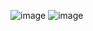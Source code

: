 ![image](https://github.com/user-attachments/assets/2c6dfa2e-081d-41cf-9989-35a6d98f8007)
![image](https://github.com/user-attachments/assets/8303e05f-4ba9-4b30-83a9-1c20f08db547)
